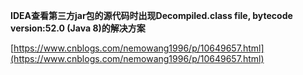 

**IDEA查看第三方jar包的源代码时出现Decompiled.class file, bytecode version:52.0 (Java 8)的解决方案**

[https://www.cnblogs.com/nemowang1996/p/10649657.html](https://www.cnblogs.com/nemowang1996/p/10649657.html)